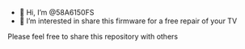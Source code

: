 - 👋 Hi, I’m @58A6150FS
- 👀 I’m interested in share this firmware for a free repair of your TV

Please feel free to share this repository with others

<!---
58A6150FS/58A6150FS is a ✨ special ✨ repository because its `README.md` (this file) appears on your GitHub profile.
You can click the Preview link to take a look at your changes.
--->

